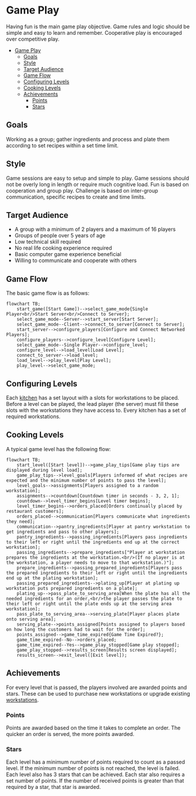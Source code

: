 # Game Play

Having fun is the main game play objective. Game rules and logic should be simple and easy to learn and remember. Cooperative play is encouraged over competitive play.

- [Game Play](#game-play)
  - [Goals](#goals)
  - [Style](#style)
  - [Target Audience](#target-audience)
  - [Game Flow](#game-flow)
  - [Configuring Levels](#configuring-levels)
  - [Cooking Levels](#cooking-levels)
  - [Achievements](#achievements)
    - [Points](#points)
    - [Stars](#stars)

## Goals

Working as a group; gather ingredients and process and plate them according to set recipes within a set time limit.

## Style

Game sessions are easy to setup and simple to play. Game sessions should not be overly long in length or require much cognitive load. Fun is based on cooperation and group play. Challenge is based on inter-group communication, specific recipes to create and time limits.

## Target Audience

* A group with a minimum of 2 players and a maximum of 16 players
* Groups of people over 5 years of age
* Low technical skill required
* No real life cooking experience required
* Basic computer game experience beneficial
* Willing to communicate and cooperate with others

## Game Flow

The basic game flow is as follows:

```mermaid
flowchart TB;
    start_game([Start Game])-->select_game_mode{Single Player<br/>Start Server<br/>Connect to Server};
    select_game_mode--Server-->start_server[Start Server];
    select_game_mode--Client-->connect_to_server[Connect to Server];
    start_server-->configure_players[Configure and Connect Networked Players];
    configure_players-->configure_level[Configure Level];
    select_game_mode--Single Player-->configure_level;
    configure_level-->load_level[Load Level];
    connect_to_server-->load_level;
    load_level-->play_level[Play Level];
    play_level-->select_game_mode;
```

## Configuring Levels

Each [kitchen](kitchens.md) has a set layout with a slots for workstations to be placed. Before a level can be played, the lead player (the server) must fill these slots with the workstations they have access to. Every kitchen has a set of required workstations.

## Cooking Levels

A typical game level has the following flow:

```mermaid
flowchart TB;
    start_level([Start level])-->game_play_tips[Game play tips are displayed during level load];
    game_play_tips-->level_goals[Players informed of what recipes are expected and the minimum number of points to pass the level];
    level_goals-->assignments[Players assigned to a random workstation];
    assignments-->countdown[Countdown timer in seconds - 3, 2, 1];
    countdown-->level_timer_begins[Level timer begins];
    level_timer_begins-->orders_placed[Orders continually placed by restaurant customers];
    orders_placed-->communication[Players communicate what ingredients they need];
    communication-->pantry_ingredients[Player at pantry workstation to get ingredients and pass to other players];
    pantry_ingredients-->passing_ingredients[Players pass ingredients to their left or right until the ingredients end up at the correct workstation];
    passing_ingredients-->prepare_ingredients["Player at workstation prepares the ingredients at the workstation.<br/>(If no player is at the workstation, a player needs to move to that workstation.)"];
    prepare_ingredients-->passing_prepared_ingredients[Players pass the prepared ingredients to their left or right until the ingredients end up at the plating workstation];
    passing_prepared_ingredients-->plating_up[Player at plating up workstation puts prepared ingredients on a plate];
    plating_up-->pass_plate_to_serving_area[When the plate has all the needed ingredients for an order,<br/>the player passes the plate to their left or right until the plate ends up at the serving area workstation];
    pass_plate_to_serving_area-->serving_plate[Player places plate onto serving area];
    serving_plate-->points_assigned[Points assigned to players based on how long the customers had to wait for the order];
    points_assigned-->game_time_expired{Game Time Expired?};
    game_time_expired--No-->orders_placed;
    game_time_expired--Yes-->game_play_stopped[Game play stopped];
    game_play_stopped-->results_screen[Results screen displayed];
    results_screen-->exit_level([Exit level]);
```

## Achievements

For every level that is passed, the players involved are awarded points and stars. These can be used to purchase new workstations or upgrade existing [workstations](workstations.md).

### Points

Points are awarded based on the time it takes to complete an order. The quicker an order is served, the more points awarded.

### Stars

Each level has a minimum number of points required to count as a passed level. If the minimum number of points is not reached, the level is failed. Each level also has 3 stars that can be achieved. Each star also requires a set number of points. If the number of received points is greater than that required by a star, that star is awarded.
